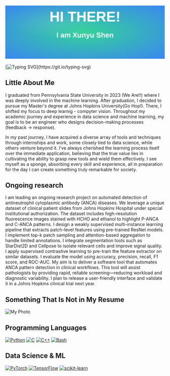 ![Banner](./banner.svg)

[![Typing SVG](https://readme-typing-svg.demolab.com?font=Fira+Code&pause=1000&color=7E57C2&width=500&lines=Hello,+Welcome+to+my+Github+profile;)](https://git.io/typing-svg)

## Little About Me

I graduated from Pennsylvania State University in 2023 (We Are!!) where I was deeply involved in the machine learning. After graduation, I decided to pursue my Master's degree at Johns Hopkins University(Go Hop!). There, I shifted my focus to deep learnig - compyter vision. Throughout my academic journey and experience in data science and machine learning, my goal is to be an engineer who designs decision-making processes (feedback -> response).

In my past journey, I have acquired a diverse array of tools and techniques through internships and work, some closely tied to data science, while others venture beyond it. I’ve always cherished the learning process itself over the immediate application, believing that the true value lies in cultivating the ability to grasp new tools and wield them effectively. I see myself as a sponge, absorbing every skill and experience, all in preparation for the day I can create something truly remarkable for society.

## Ongoing research

I am leading an ongoing research project on automated detection of antineutrophil cytoplasmic antibody (ANCA) diseases. We leverage a unique dataset of clinical patient slides from Johns Hopkins Hospital under special institutional authorization. The dataset includes high-resolution fluorescence images stained with HCHO and ethanol to highlight P-ANCA and C-ANCA patterns. I design a weakly supervised multi-instance learning pipeline that extracts patch-level features using pre-trained ResNet models. I implement top-k patch sampling and attention-based aggregation to handle limited annotations. I integrate segmentation tools such as StarDist2D and Cellpose to isolate relevant cells and improve signal quality. I apply supervised contrastive learning to pre-train the feature extractor on similar datasets. I evaluate the model using accuracy, precision, recall, F1 score, and ROC-AUC. My aim is to deliver a software tool that automates ANCA pattern detection in clinical workflows. This tool will assist pathologists by providing rapid, reliable screening—reducing workload and diagnostic variability. I plan to release a user-friendly interface and validate it in a Johns Hopkins clinical trial next year.
## Something That Is Not in My Resume
![My Photo](./c-anca.jpg)

## Programming Languages

[![Python](https://img.shields.io/badge/-Python-3776AB?style=flat-square&logo=python&logoColor=white)](https://www.python.org/)
[![C](https://img.shields.io/badge/-C-00599C?style=flat-square&logo=c&logoColor=white)](https://en.wikipedia.org/wiki/C_(programming_language))
[![C++](https://img.shields.io/badge/-C++-00599C?style=flat-square&logo=c%2B%2B&logoColor=white)](https://isocpp.org/)
[![Bash](https://img.shields.io/badge/-Shell-4EAA25?style=flat-square&logo=gnu-bash&logoColor=white)](https://www.gnu.org/software/bash/)

## Data Science & ML

[![PyTorch](https://img.shields.io/badge/-PyTorch-EE4C2C?style=flat-square&logo=pytorch&logoColor=white)](https://pytorch.org/)
[![TensorFlow](https://img.shields.io/badge/-TensorFlow-FF6F00?style=flat-square&logo=tensorflow&logoColor=white)](https://www.tensorflow.org/)
[![scikit-learn](https://img.shields.io/badge/-scikit--learn-F7931E?style=flat-square&logo=scikit-learn&logoColor=white)](https://scikit-learn.org/)

